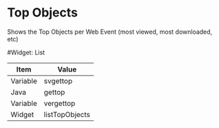 # Top Objects

Shows the Top Objects per Web Event (most viewed, most downloaded, etc)

#Widget: List



|Item | Value |
| -- | -- |
|Variable | svgettop |
|Java| gettop |
|Variable| vergettop |
|Widget | listTopObjects |